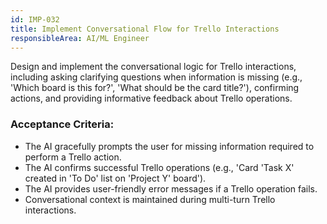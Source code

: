 ```yaml
---
id: IMP-032
title: Implement Conversational Flow for Trello Interactions
responsibleArea: AI/ML Engineer
---
```

Design and implement the conversational logic for Trello interactions, including asking clarifying questions when information is missing (e.g., 'Which board is this for?', 'What should be the card title?'), confirming actions, and providing informative feedback about Trello operations.

### Acceptance Criteria:
*   The AI gracefully prompts the user for missing information required to perform a Trello action.
*   The AI confirms successful Trello operations (e.g., 'Card 'Task X' created in 'To Do' list on 'Project Y' board').
*   The AI provides user-friendly error messages if a Trello operation fails.
*   Conversational context is maintained during multi-turn Trello interactions.